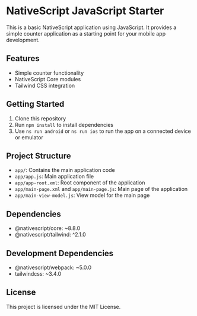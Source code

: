 # NativeScript JavaScript Starter

This is a basic NativeScript application using JavaScript. It provides a simple counter application as a starting point for your mobile app development.

## Features

- Simple counter functionality
- NativeScript Core modules
- Tailwind CSS integration

## Getting Started

1. Clone this repository
2. Run `npm install` to install dependencies
3. Use `ns run android` or `ns run ios` to run the app on a connected device or emulator

## Project Structure

- `app/`: Contains the main application code
- `app/app.js`: Main application file
- `app/app-root.xml`: Root component of the application
- `app/main-page.xml` and `app/main-page.js`: Main page of the application
- `app/main-view-model.js`: View model for the main page

## Dependencies

- @nativescript/core: ~8.8.0
- @nativescript/tailwind: ^2.1.0

## Development Dependencies

- @nativescript/webpack: ~5.0.0
- tailwindcss: ~3.4.0

## License

This project is licensed under the MIT License.